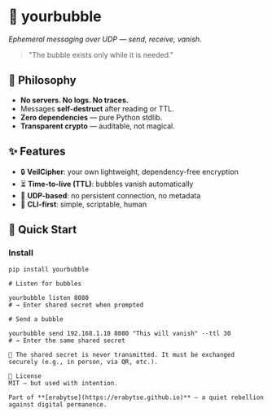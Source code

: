 # 🌊 yourbubble  
*Ephemeral messaging over UDP — send, receive, vanish.*

> "The bubble exists only while it is needed."

## 🌿 Philosophy
- **No servers. No logs. No traces.**  
- Messages **self-destruct** after reading or TTL.  
- **Zero dependencies** — pure Python stdlib.  
- **Transparent crypto** — auditable, not magical.

## ✨ Features
- 🔒 **VeilCipher**: your own lightweight, dependency-free encryption  
- ⏳ **Time-to-live (TTL)**: bubbles vanish automatically  
- 📡 **UDP-based**: no persistent connection, no metadata  
- 💬 **CLI-first**: simple, scriptable, human

## 🚀 Quick Start

### Install
```bash'''
pip install yourbubble

# Listen for bubbles

yourbubble listen 8080
# → Enter shared secret when prompted

# Send a bubble

yourbubble send 192.168.1.10 8080 "This will vanish" --ttl 30
# → Enter the same shared secret

🔑 The shared secret is never transmitted. It must be exchanged securely (e.g., in person, via QR, etc.). 

📜 License
MIT — but used with intention.

Part of **[erabytse](https://erabytse.github.io)** — a quiet rebellion against digital permanence.
